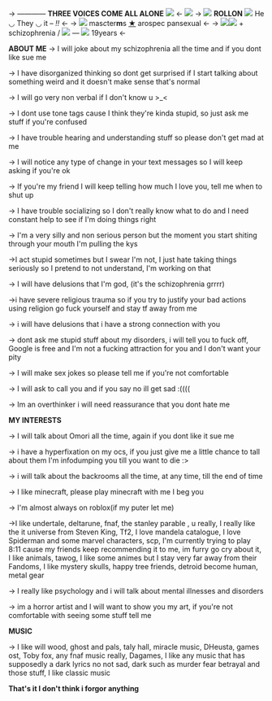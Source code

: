 -> ———— **THREE VOICES COME ALL ALONE** ![](https://media.discordapp.net/attachments/1109909682321104946/1130614023352758272/Tumblr_l_959716537224469.gif) <-
![](https://media.discordapp.net/attachments/1093667647469666366/1130612723416318023/Untitled447_20230717163129.png)
-> ![](https://media.discordapp.net/attachments/1093667647469666366/1130614659133735042/Tumblr_l_959876666539825.gif) **ROLLON** ![](https://media.discordapp.net/attachments/1093667647469666366/1130615341370847252/Tumblr_l_960042576688407.gif) He ◡ They ◡ it – *!!* <-
-> ![](https://media.discordapp.net/attachments/1093667647469666366/1130615759580692570/Tumblr_l_960142103906755.gif) mas*c*ter**m**s [★](https://rentry.co/h34z5) arospec pansexual <-
-> ![](https://autism.crd.co/assets/images/gallery06/ae8dad0e_original.png?v=a2781ae8)![](https://autism.crd.co/assets/images/gallery04/abf7d94e_original.png?v=a2781ae8) + schizophrenia / ![](https://autism.crd.co/assets/images/gallery04/fdab553f_original.jpg?v=a2781ae8) — ![](https://media.discordapp.net/attachments/1093667647469666366/1130617686813053009/Tumblr_l_960596210125696.gif) 19years <-








**ABOUT ME**
-> I will joke about my schizophrenia all the time and if you dont like sue me

-> I have disorganized thinking so dont get surprised if I start talking about something weird and it doesn't make sense that's normal 

-> I will go very non verbal if I don't know u >_<

-> I dont use tone tags cause I think they're kinda stupid, so just ask me stuff if you're confused 

-> I have trouble hearing and understanding stuff so please don't get mad at me 

-> I will notice any type of change in your text messages so I will keep asking if you're ok

-> If you're my friend I will keep telling how much I love you, tell me when to shut up

-> I have trouble socializing so I don't really know what to do and I need constant help to see if I'm doing things right 

-> I'm a very silly and non serious person but the moment you start shiting through your mouth I'm pulling the kys 

->I act stupid sometimes but I swear I'm not, I just hate taking things seriously so I pretend to not understand, I'm working on that

-> I will have delusions that I'm god, (it's the schizophrenia grrrr)

->i have severe religious trauma so if you try to justify your bad actions using religion go fuck yourself and stay tf away from me

-> i will have delusions that i have a strong connection with you

-> dont ask me stupid stuff about my disorders, i will tell you to fuck off, Google is free and I'm not a fucking attraction for you and I don't want your pity 

-> I will make sex jokes so please tell me if you're not comfortable 

-> I will ask to call you and if you say no ill get sad 
:((((

-> Im an overthinker i will need reassurance that you dont hate me 

**MY INTERESTS**

-> I will talk about Omori all the time, again if you dont like it sue me

-> i have a hyperfixation on my ocs, if you just give me a little chance to tall about them I'm infodumping you till you want to die :>

-> i will talk about the backrooms all the time, at any time, till the end of time

-> I like minecraft, please play minecraft with me I beg you

-> I'm almost always on roblox(if my puter let me)

->I like undertale, deltarune, fnaf, the stanley parable , u really, I really like the it universe from Steven King, Tf2, I love mandela catalogue, I love Spiderman and some marvel characters, scp, I'm currently trying to play 8:11 cause my friends keep recommending it to me, im furry go cry about it, I like animals, tawog, I like some animes but I stay very far away from their Fandoms, I like mystery skulls, happy tree friends, detroid become human, metal gear

-> I really like psychology and i will talk about mental illnesses and disorders

-> im a horror artist and I will want to show you my art, if you're not comfortable with seeing some stuff tell me

**MUSIC**

-> I like will wood, ghost and pals, taly hall, miracle music, DHeusta, games ost, Toby fox, any fnaf music really, Dagames, I like any music that has supposedly a dark lyrics no not sad, dark such as murder fear  betrayal and those stuff, I like classic music

**That's it I don't think i forgor anything**